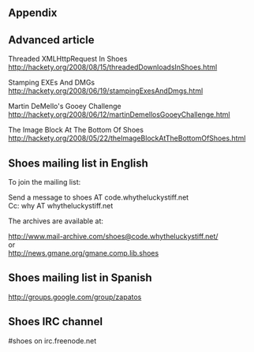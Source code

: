 Appendix
--------

Advanced article
----------------
Threaded XMLHttpRequest In Shoes <br>
<http://hackety.org/2008/08/15/threadedDownloadsInShoes.html> <br>

Stamping EXEs And DMGs <br>
<http://hackety.org/2008/06/19/stampingExesAndDmgs.html> <br>

Martin DeMello's Gooey Challenge <br>
<http://hackety.org/2008/06/12/martinDemellosGooeyChallenge.html> <br>

The Image Block At The Bottom Of Shoes <br>
<http://hackety.org/2008/05/22/theImageBlockAtTheBottomOfShoes.html> <br>


Shoes mailing list in English
-----------------------------
To join the mailing list:

  Send a message to shoes AT code.whytheluckystiff.net <br>
  Cc: why AT whytheluckystiff.net <br>


The archives are available at: 

  <http://www.mail-archive.com/shoes@code.whytheluckystiff.net/> <br>
or <br>
  <http://news.gmane.org/gmane.comp.lib.shoes> <br>


Shoes mailing list in Spanish
-----------------------------
<http://groups.google.com/group/zapatos>


Shoes IRC channel
-----------------
\#shoes   on irc.freenode.net 



